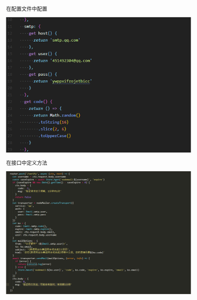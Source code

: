 在配置文件中配置

![image-20210111162017565](media\image-20210111162017565.png)

在接口中定义方法

![image-20210111163529972](media\image-20210111163529972.png)